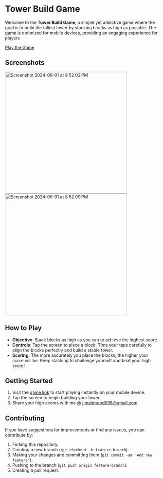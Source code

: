 # Tower Build Game

Welcome to the **Tower Build Game**, a simple yet addictive game where the goal is to build the tallest tower by stacking blocks as high as possible. The game is optimized for mobile devices, providing an engaging experience for players

[Play the Game](https://junaid-mahmood.github.io/Tower_Build_Game/)


## Screenshots
<img width="400" alt="Screenshot 2024-09-01 at 8 52 02 PM" src="https://github.com/user-attachments/assets/68e559e0-e06f-4613-b642-8a6e6f5504ed">

<img width="400" alt="Screenshot 2024-09-01 at 8 52 09 PM" src="https://github.com/user-attachments/assets/03e1291a-2fc2-498c-816d-82cd5e85a2e2">

## How to Play

- **Objective**: Stack blocks as high as you can to achieve the highest score.
- **Controls**: Tap the screen to place a block. Time your taps carefully to align the blocks perfectly and build a stable tower.
- **Scoring**: The more accurately you place the blocks, the higher your score will be. Keep stacking to challenge yourself and beat your high score!

## Getting Started

1. Visit the [game link](https://junaid-mahmood.github.io/Tower_Build_Game/) to start playing instantly on your mobile device.
2. Tap the screen to begin building your tower.
3. Share your high scores with me @ j.mahmood098@gmail.com


## Contributing

If you have suggestions for improvements or find any issues, you can contribute by:

1. Forking this repository.
2. Creating a new branch (`git checkout -b feature-branch`).
3. Making your changes and committing them (`git commit -am 'Add new feature'`).
4. Pushing to the branch (`git push origin feature-branch`).
5. Creating a pull request.
